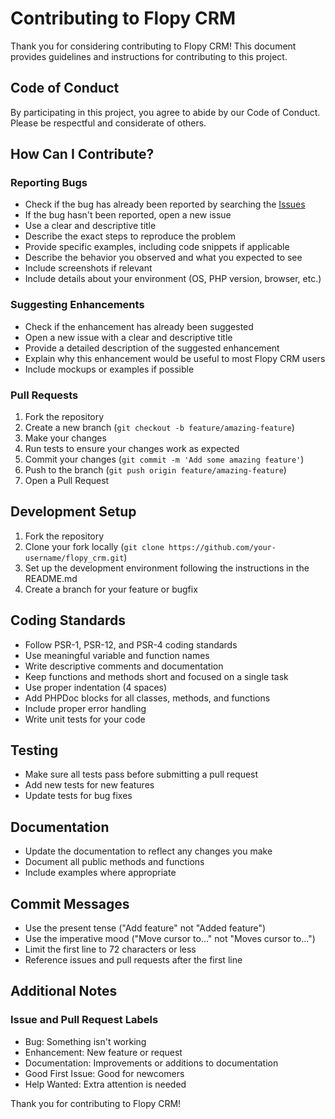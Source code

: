 # Contributing to Flopy CRM

Thank you for considering contributing to Flopy CRM! This document provides guidelines and instructions for contributing to this project.

## Code of Conduct

By participating in this project, you agree to abide by our Code of Conduct. Please be respectful and considerate of others.

## How Can I Contribute?

### Reporting Bugs

- Check if the bug has already been reported by searching the [Issues](https://github.com/aazzroy/flopy_crm/issues)
- If the bug hasn't been reported, open a new issue
- Use a clear and descriptive title
- Describe the exact steps to reproduce the problem
- Provide specific examples, including code snippets if applicable
- Describe the behavior you observed and what you expected to see
- Include screenshots if relevant
- Include details about your environment (OS, PHP version, browser, etc.)

### Suggesting Enhancements

- Check if the enhancement has already been suggested
- Open a new issue with a clear and descriptive title
- Provide a detailed description of the suggested enhancement
- Explain why this enhancement would be useful to most Flopy CRM users
- Include mockups or examples if possible

### Pull Requests

1. Fork the repository
2. Create a new branch (`git checkout -b feature/amazing-feature`)
3. Make your changes
4. Run tests to ensure your changes work as expected
5. Commit your changes (`git commit -m 'Add some amazing feature'`)
6. Push to the branch (`git push origin feature/amazing-feature`)
7. Open a Pull Request

## Development Setup

1. Fork the repository
2. Clone your fork locally (`git clone https://github.com/your-username/flopy_crm.git`)
3. Set up the development environment following the instructions in the README.md
4. Create a branch for your feature or bugfix

## Coding Standards

- Follow PSR-1, PSR-12, and PSR-4 coding standards
- Use meaningful variable and function names
- Write descriptive comments and documentation
- Keep functions and methods short and focused on a single task
- Use proper indentation (4 spaces)
- Add PHPDoc blocks for all classes, methods, and functions
- Include proper error handling
- Write unit tests for your code

## Testing

- Make sure all tests pass before submitting a pull request
- Add new tests for new features
- Update tests for bug fixes

## Documentation

- Update the documentation to reflect any changes you make
- Document all public methods and functions
- Include examples where appropriate

## Commit Messages

- Use the present tense ("Add feature" not "Added feature")
- Use the imperative mood ("Move cursor to..." not "Moves cursor to...")
- Limit the first line to 72 characters or less
- Reference issues and pull requests after the first line

## Additional Notes

### Issue and Pull Request Labels

- Bug: Something isn't working
- Enhancement: New feature or request
- Documentation: Improvements or additions to documentation
- Good First Issue: Good for newcomers
- Help Wanted: Extra attention is needed

Thank you for contributing to Flopy CRM! 